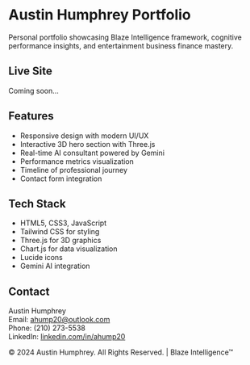 # Austin Humphrey Portfolio

Personal portfolio showcasing Blaze Intelligence framework, cognitive performance insights, and entertainment business finance mastery.

## Live Site
Coming soon...

## Features
- Responsive design with modern UI/UX
- Interactive 3D hero section with Three.js
- Real-time AI consultant powered by Gemini
- Performance metrics visualization
- Timeline of professional journey
- Contact form integration

## Tech Stack
- HTML5, CSS3, JavaScript
- Tailwind CSS for styling
- Three.js for 3D graphics
- Chart.js for data visualization
- Lucide icons
- Gemini AI integration

## Contact
Austin Humphrey  
Email: ahump20@outlook.com  
Phone: (210) 273-5538  
LinkedIn: [linkedin.com/in/ahump20](https://linkedin.com/in/ahump20)

© 2024 Austin Humphrey. All Rights Reserved. | Blaze Intelligence™